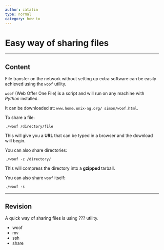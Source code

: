 ```yaml
---
author: catalin
type: normal
category: how to
---
```


# Easy way of sharing files


---

## Content

File transfer on the network without setting up extra software can be easily achieved using the `woof` utility.

`woof` (Web Offer One File) is a script and will run on any machine with *Python* installed.

It can be downloaded at: `www.home.unix-ag.org/ simon/woof.html`.

To share a file:

```plain-text
./woof /directory/file

```

This will give you a **URL** that can be typed in a browser and the download will begin.

You can also share directories:

```plain-text
./woof -z /directory/
```

This will compress the directory into a **gzipped** tarball.

You can also share `woof` itself:

```plain-text
./woof -s
```


---

## Revision

A quick way of sharing files is using ??? utility.

- woof
- mv
- ssh
- share

